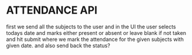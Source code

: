 # ATTENDANCE API

first we send all the subjects to the user and in the UI the user selects todays date and marks either present or absent or leave blank if not taken and hit submit where we mark the attendance for the given subjects with given date. and also send back the status?

